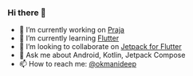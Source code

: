 ### Hi there 👋

- 🔭 I’m currently working on [Praja](https://play.google.com/store/apps/details?id=buzz.praja.app)
- 🌱 I’m currently learning [Flutter](https://flutter.dev/)
- 👯 I’m looking to collaborate on [Jetpack for Flutter](https://github.com/praja/jetpack)
- 💬 Ask me about Android, Kotlin, Jetpack Compose
- 📫 How to reach me: [@okmanideep](https://twitter.com/okmanideep)
